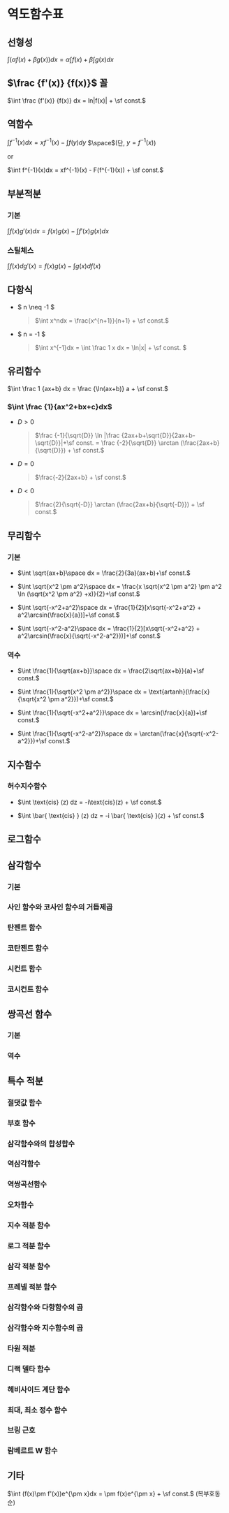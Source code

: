 # 역도함수표

## 선형성

$\int (\alpha f(x) + \beta g(x))dx = \alpha \int f(x) + \beta \int g(x)dx$

## $\frac {f'(x)} {f(x)}$ 꼴

$\int \frac {f'(x)} {f(x)} dx = ln|f(x)| + \sf const.$

## 역함수

$\int f^{-1}(x)dx = xf^{-1}(x) - \int f(y)dy$ $\space$(단, $y=f^{-1}(x)$)

or

$\int f^{-1}(x)dx = xf^{-1}(x) - F(f^{-1}(x)) + \sf const.$

## 부분적분

### 기본
$\int f(x)g'(x)dx = f(x)g(x) - \int f'(x)g(x)dx$

### 스틸체스
$\int f(x)dg'(x) = f(x)g(x) - \int g(x)df(x)$

## 다항식

- $ n \neq -1 $
    >$\int x^ndx = \frac{x^{n+1}}{n+1} + \sf const.$

- $ n = -1 $
    >$\int x^{-1}dx = \int \frac 1 x dx = \ln|x| + \sf const. $

## 유리함수

$\int \frac 1 {ax+b} dx =  \frac {\ln(ax+b)} a + \sf const.$

### $\int \frac {1}{ax^2+bx+c}dx$
- $D > 0$
    > $\frac {-1}{\sqrt{D}} \ln |\frac {2ax+b+\sqrt{D}}{2ax+b-\sqrt{D}}|+\sf const. = \frac {-2}{\sqrt{D}} \arctan (\frac{2ax+b}{\sqrt{D}}) + \sf const.$

- $D = 0$
    > $\frac{-2}{2ax+b} + \sf const.$

- $D < 0$
    > $\frac{2}{\sqrt{-D}} \arctan (\frac{2ax+b}{\sqrt{-D}}) + \sf const.$

## 무리함수

### 기본
- $\int \sqrt{ax+b}\space dx = \frac{2}{3a}(ax+b)+\sf const.$

- $\int \sqrt{x^2 \pm a^2}\space dx = \frac{x \sqrt{x^2 \pm a^2} \pm a^2 \ln (\sqrt{x^2 \pm a^2} +x)}{2}+\sf const.$

- $\int \sqrt{-x^2+a^2}\space dx = \frac{1}{2}[x\sqrt{-x^2+a^2} + a^2\arcsin(\frac{x}{a})]+\sf const.$

- $\int \sqrt{-x^2-a^2}\space dx = \frac{1}{2}[x\sqrt{-x^2+a^2} + a^2\arcsin(\frac{x}{\sqrt{-x^2-a^2}})]+\sf const.$

### 역수
- $\int \frac{1}{\sqrt{ax+b}}\space dx = \frac{2\sqrt{ax+b}}{a}+\sf const.$

- $\int \frac{1}{\sqrt{x^2 \pm a^2}}\space dx = \text{artanh}(\frac{x}{\sqrt{x^2 \pm a^2}})+\sf const.$

- $\int \frac{1}{\sqrt{-x^2+a^2}}\space dx = \arcsin(\frac{x}{a})+\sf const.$

- $\int \frac{1}{\sqrt{-x^2-a^2}}\space dx = \arctan(\frac{x}{\sqrt{-x^2-a^2}})+\sf const.$

## 지수함수

### 허수지수함수
- $\int \text{cis} (z) dz = -i\text{cis}(z) + \sf const.$

- $\int \bar{ \text{cis} } (z) dz = -i \bar{ \text{cis} }(z) + \sf const.$

## 로그함수

## 삼각함수

### 기본

### 사인 함수와 코사인 함수의 거듭제곱

### 탄젠트 함수

### 코탄젠트 함수

### 시컨트 함수

### 코시컨트 함수

## 쌍곡선 함수

### 기본

### 역수

## 특수 적분

### 절댓값 함수

### 부호 함수

### 삼각함수와의 합성합수

### 역삼각함수

### 역쌍곡선함수

### 오차함수

### 지수 적분 함수

### 로그 적분 함수

### 삼각 적분 함수

### 프레넬 적분 함수

### 삼각함수와 다항함수의 곱

### 삼각함수와 지수함수의 곱

### 타원 적분

### 디랙 델타 함수

### 헤비사이드 계단 함수

### 최대, 최소 정수 함수

### 브링 근호

### 람베르트 W 함수

## 기타

$\int (f(x)\pm f'(x))e^{\pm x}dx = \pm f(x)e^{\pm x} + \sf const.$ (복부호동순)

